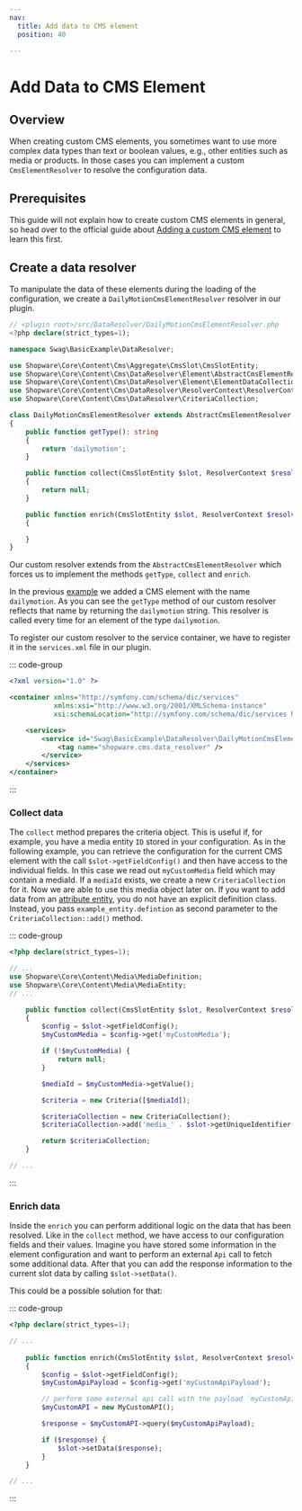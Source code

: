 ```yaml
---
nav:
  title: Add data to CMS element
  position: 40

---
```


# Add Data to CMS Element

## Overview

When creating custom CMS elements,
you sometimes want to use more complex data types than text or boolean values, e.g., other entities such as media or products.
In those cases you can implement a custom `CmsElementResolver` to resolve the configuration data.

## Prerequisites

This guide will not explain how to create custom CMS elements in general,
so head over to the official guide about [Adding a custom CMS element](add-cms-element) to learn this first.

## Create a data resolver

To manipulate the data of these elements during the loading of the configuration,
we create a `DailyMotionCmsElementResolver` resolver in our plugin.

```php
// <plugin root>/src/DataResolver/DailyMotionCmsElementResolver.php
<?php declare(strict_types=1);

namespace Swag\BasicExample\DataResolver;

use Shopware\Core\Content\Cms\Aggregate\CmsSlot\CmsSlotEntity;
use Shopware\Core\Content\Cms\DataResolver\Element\AbstractCmsElementResolver;
use Shopware\Core\Content\Cms\DataResolver\Element\ElementDataCollection;
use Shopware\Core\Content\Cms\DataResolver\ResolverContext\ResolverContext;
use Shopware\Core\Content\Cms\DataResolver\CriteriaCollection;

class DailyMotionCmsElementResolver extends AbstractCmsElementResolver
{
    public function getType(): string
    {
        return 'dailymotion';
    }

    public function collect(CmsSlotEntity $slot, ResolverContext $resolverContext): ?CriteriaCollection
    {
        return null;
    }

    public function enrich(CmsSlotEntity $slot, ResolverContext $resolverContext, ElementDataCollection $result): void
    {

    }
}
```

Our custom resolver extends from the `AbstractCmsElementResolver` which forces us to implement the methods `getType`, `collect` and `enrich`.

In the previous [example](add-cms-element) we added a CMS element with the name `dailymotion`.
As you can see the `getType` method of our custom resolver reflects that name by returning the `dailymotion` string.
This resolver is called every time for an element of the type `dailymotion`.

To register our custom resolver to the service container, we have to register it in the `services.xml` file in our plugin.

::: code-group

```xml [PLUGIN_ROOT/src/Resources/config/services.xml]
<?xml version="1.0" ?>

<container xmlns="http://symfony.com/schema/dic/services"
           xmlns:xsi="http://www.w3.org/2001/XMLSchema-instance"
           xsi:schemaLocation="http://symfony.com/schema/dic/services http://symfony.com/schema/dic/services/services-1.0.xsd">

    <services>
        <service id="Swag\BasicExample\DataResolver\DailyMotionCmsElementResolver">
            <tag name="shopware.cms.data_resolver" />
        </service>
    </services>
</container>
```

:::

### Collect data

The `collect` method prepares the criteria object.
This is useful if, for example, you have a media entity `ID` stored in your configuration.
As in the following example, you can retrieve the configuration for the current CMS element with the call `$slot->getFieldConfig()` and then have access to the individual fields.
In this case we read out `myCustomMedia` field which may contain a mediaId.
If a `mediaId` exists, we create a new `CriteriaCollection` for it.
Now we are able to use this media object later on.
If you want to add data from an [attribute entity](../../framework/data-handling/entities-via-attributes), you do not have an explicit definition class.
Instead, you pass `example_entity.defintion` as second parameter to the `CriteriaCollection::add()` method.

::: code-group

```php [PLUGIN_ROOT/src/DataResolver/DailyMotionCmsElementResolver.php]
<?php declare(strict_types=1);

// ...
use Shopware\Core\Content\Media\MediaDefinition;
use Shopware\Core\Content\Media\MediaEntity;
// ...

    public function collect(CmsSlotEntity $slot, ResolverContext $resolverContext): ?CriteriaCollection
    {
        $config = $slot->getFieldConfig();
        $myCustomMedia = $config->get('myCustomMedia');

        if (!$myCustomMedia) {
            return null;
        }

        $mediaId = $myCustomMedia->getValue();

        $criteria = new Criteria([$mediaId]);

        $criteriaCollection = new CriteriaCollection();
        $criteriaCollection->add('media_' . $slot->getUniqueIdentifier(), MediaDefinition::class, $criteria);

        return $criteriaCollection;
    }

// ...
```

:::

### Enrich data

Inside the `enrich` you can perform additional logic on the data that has been resolved.
Like in the `collect` method, we have access to our configuration fields and their values.
Imagine you have stored some information in the element configuration and want to perform an external `Api` call to fetch some additional data.
After that you can add the response information to the current slot data by calling `$slot->setData()`.

This could be a possible solution for that:

::: code-group

```php [PLUGIN_ROOT/src/DataResolver/DailyMotionCmsElementResolver.php]
<?php declare(strict_types=1);

// ...
    
    public function enrich(CmsSlotEntity $slot, ResolverContext $resolverContext, ElementDataCollection $result): void
    {
        $config = $slot->getFieldConfig();
        $myCustomApiPayload = $config->get('myCustomApiPayload');

        // perform some external api call with the payload `myCustomApiPayload`
        $myCustomAPI = new MyCustomAPI();

        $response = $myCustomAPI->query($myCustomApiPayload);

        if ($response) {
            $slot->setData($response);
        }
    }

// ...
```

:::
